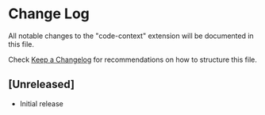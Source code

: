 # Change Log

All notable changes to the "code-context" extension will be documented in this file.

Check [Keep a Changelog](http://keepachangelog.com/) for recommendations on how to structure this file.

## [Unreleased]

- Initial release